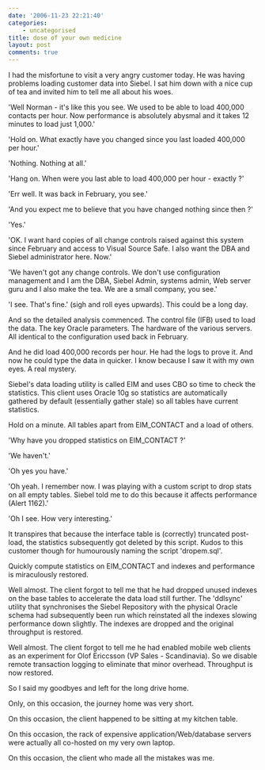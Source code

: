 ```yaml
---
date: '2006-11-23 22:21:40'
categories:
    - uncategorised
title: dose of your own medicine
layout: post
comments: true
---
```


I had the misfortune to visit a very angry customer today. He was having
problems loading customer data into Siebel. I sat him down with a nice
cup of tea and invited him to tell me all about his woes.

'Well Norman - it's like this you see. We used to be able to load
400,000 contacts per hour. Now performance is absolutely abysmal and it
takes 12 minutes to load just 1,000.'

'Hold on. What exactly have you changed since you last loaded 400,000
per hour.'

'Nothing. Nothing at all.'

'Hang on. When were you last able to load 400,000 per hour - exactly ?'

'Err well. It was back in February, you see.'

'And you expect me to believe that you have changed nothing since then
?'

'Yes.'

'OK. I want hard copies of all change controls raised against this
system since February and access to Visual Source Safe. I also want the
DBA and Siebel administrator here. Now.'

'We haven't got any change controls. We don't use configuration
management and I am the DBA, Siebel Admin, systems admin, Web server
guru and I also make the tea. We are a small company, you see.'

'I see. That's fine.' (sigh and roll eyes upwards). This could be a long
day.

And so the detailed analysis commenced. The control file (IFB) used to
load the data. The key Oracle parameters. The hardware of the various
servers. All identical to the configuration used back in February.

And he did load 400,000 records per hour. He had the logs to prove it.
And now he could type the data in quicker. I know because I saw it with
my own eyes. A real mystery.

Siebel's data loading utility is called EIM and uses CBO so time to
check the statistics. This client uses Oracle 10g so statistics are
automatically gathered by default (essentially gather stale) so all
tables have current statistics.

Hold on a minute. All tables apart from EIM\_CONTACT and a load of
others.

'Why have you dropped statistics on EIM\_CONTACT ?'

'We haven't.'

'Oh yes you have.'

'Oh yeah. I remember now. I was playing with a custom script to drop
stats on all empty tables. Siebel told me to do this because it affects
performance (Alert 1162).'

'Oh I see. How very interesting.'

It transpires that because the interface table is (correctly) truncated
post-load, the statistics subsequently got deleted by this script. Kudos
to this customer though for humourously naming the script 'dropem.sql'.

Quickly compute statistics on EIM\_CONTACT and indexes and performance
is miraculously restored.

Well almost. The client forgot to tell me that he had dropped unused
indexes on the base tables to accelerate the data load still further.
The 'ddlsync' utility that synchronises the Siebel Repository with the
physical Oracle schema had subsequently been run which reinstated all
the indexes slowing performance down slightly. The indexes are dropped
and the original throughput is restored.

Well almost. The client forgot to tell me he had enabled mobile web
clients as an experiment for Olof Ericcsson (VP Sales - Scandinavia). So
we disable remote transaction logging to eliminate that minor overhead.
Throughput is now restored.

So I said my goodbyes and left for the long drive home.

Only, on this occasion, the journey home was very short.

On this occasion, the client happened to be sitting at my kitchen table.

On this occasion, the rack of expensive application/Web/database servers
were actually all co-hosted on my very own laptop.

On this occasion, the client who made all the mistakes was me.
